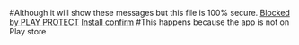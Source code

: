 #Although it will show these messages but this file is 100% secure.
<a href="https://i.stack.imgur.com/LlLiX.png">Blocked by PLAY PROTECT</a>
<a href="https://i.ibb.co/xjzqZtP/manual-install-confirm-350x188.png">Install confirm</a>
#This happens because the app is not on Play store
